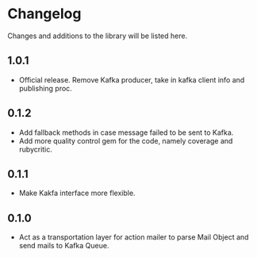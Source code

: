 # Changelog

Changes and additions to the library will be listed here.

## 1.0.1
- Official release. Remove Kafka producer, take in kafka client info and publishing proc.

## 0.1.2
- Add fallback methods in case message failed to be sent to Kafka.
- Add more quality control gem for the code, namely coverage and rubycritic.

## 0.1.1
- Make Kakfa interface more flexible.

## 0.1.0
- Act as a transportation layer for action mailer to parse Mail Object and send mails to Kafka Queue.

